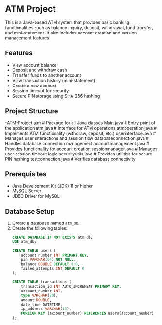 # ATM Project

This is a Java-based ATM system that provides basic banking functionalities such as balance inquiry, deposit, withdrawal, fund transfer, and mini-statement. It also includes account creation and session management features.

## Features

- View account balance
- Deposit and withdraw cash
- Transfer funds to another account
- View transaction history (mini-statement)
- Create a new account
- Session timeout for security
- Secure PIN storage using SHA-256 hashing

## Project Structure

-ATM-Project
        atm                     # Package for all Java classes
        Main.java                # Entry point of the application
        atm.java                 # Interface for ATM operations
        atmoperation.java        # Implements ATM functionality (withdraw, deposit, etc.)
        userinterface.java       # Manages user interactions and session flow
        databaseconnection.java  # Handles database connection management
        accountmanagement.java   # Provides functionality for account creation
        sessionmanager.java      # Manages user session timeout logic
        securityutils.java       # Provides utilities for secure PIN hashing
        testconnection.java      # Verifies database connectivity


## Prerequisites

- Java Development Kit (JDK) 11 or higher
- MySQL Server
- JDBC Driver for MySQL

## Database Setup

1. Create a database named `atm_db`.
2. Create the following tables:
   ```sql
   CREATE DATABASE IF NOT EXISTS atm_db;
   USE atm_db;

   CREATE TABLE users (
       account_number INT PRIMARY KEY,
       pin VARCHAR(64) NOT NULL,
       balance DOUBLE DEFAULT 0.0,
       failed_attempts INT DEFAULT 0
   );

   CREATE TABLE transactions (
       transaction_id INT AUTO_INCREMENT PRIMARY KEY,
       account_number INT,
       type VARCHAR(20),
       amount DOUBLE,
       date_time DATETIME,
       ip_address VARCHAR(15),
       FOREIGN KEY (account_number) REFERENCES users(account_number)
   );
